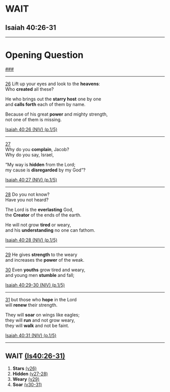 <!-- .slide: <%= bg("unsplash-Jztmx9yqjBw-stars.jpg") %> -->
# WAIT
## Isaiah 40:26-31

---
<!-- .slide: data-background="white" -->
# Opening **Question**

[###](#/outline "secret")

---
[26](# "ref") 
Lift up your eyes and look to the **heavens**: <br/>
Who **created** all these?

He who brings out the **starry host** one by one <br/>
and **calls forth** each of them by name.

Because of his great **power** and mighty strength,  <br/>
not one of them is missing. 

[Isaiah 40:26 (NIV) (p.1/5)](# "ref") 

---
[27](# "ref")  
Why do you **complain**, Jacob? <br/>
Why do you say, Israel,

“My way is **hidden** from the Lord; <br/>
my cause is **disregarded** by my God”? 

[Isaiah 40:27 (NIV) (p.1/5)](# "ref") 

---
[28](# "ref") 
Do you not know? <br/>
Have you not heard? 

The Lord is the **everlasting** God, <br/>
the **Creator** of the ends of the earth. 

He will not grow **tired** or weary,  <br/>
and his **understanding** no one can fathom. 

[Isaiah 40:28 (NIV) (p.1/5)](# "ref") 

---
[29](# "ref") 
He gives **strength** to the weary  <br/>
and increases the **power** of the weak.

[30](# "ref") 
Even **youths** grow tired and weary, <br/>
and young men **stumble** and fall; 

[Isaiah 40:29-30 (NIV) (p.1/5)](# "ref") 

---
[31](# "ref") 
but those who **hope** in the Lord <br/>
will **renew** their strength. 

They will **soar** on wings like eagles;  <br/>
they will **run** and not grow weary, <br/>
they will **walk** and not be faint. 

[Isaiah 40:31 (NIV) (p.1/5)](# "ref") 

---
<!-- .slide: <%= bg("unsplash-Jztmx9yqjBw-stars.jpg") %> id="outline" -->
## WAIT [(Is40:26-31)](# "ref")
1. **Stars** [(v26)](# "ref")
1. **Hidden**  [(v27-28)](# "ref")
1. **Weary** [(v29)](# "ref")
1. **Soar**  [(v30-31)](# "ref")
